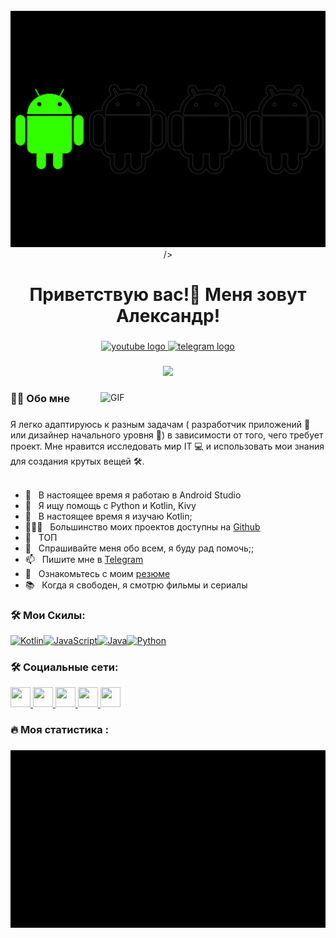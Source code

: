 <br clear="both">

<div align="center">
  <img width="600" src="assets/android.gif" alt="kot"/>  />
</div>

###

<h1 align="center">Приветствую вас!👋 Меня зовут Александр!</h1>

###

<div align="center">
  <a href="https://www.youtube.com/channel/UCd6NPRKQkuXMHVqgj8ZBRrg" target="_blank">
    <img src="https://img.shields.io/static/v1?message=Youtube&logo=youtube&label=&color=FF0000&logoColor=white&labelColor=&style=for-the-badge" height="25" alt="youtube logo"  />
  </a>
  <a href="https://t.me/aablogtg" target="_blank">
    <img src="https://img.shields.io/static/v1?message=Telegram&logo=telegram&label=&color=2CA5E0&logoColor=white&labelColor=&style=for-the-badge" height="25" alt="telegram logo"  />
  </a>
</div>

###

<div align="center">
  <img src="https://visitor-badge.laobi.icu/badge?page_id=agampleev.agampleev&"  />
</div>

###

<img align="right" alt="GIF" src="https://raw.githubusercontent.com/rahul-jha98/rahul-jha98/main/techstack.gif" width="360px"/>


### 👩‍💻  Обо мне</h3>

###

Я легко адаптируюсь к разным задачам ( разработчик приложений 📱 или дизайнер начального уровня 🎨) в зависимости от того, чего требует проект. Мне нравится исследовать мир IT 💻 и использовать мои знания  для создания крутых вещей 🛠️.
<br/>
<br/>

- 🔭 &nbsp; В настоящее время я работаю в Android Studio
- 🤝 &nbsp; Я ищу помощь с Python и Kotlin, Kivy
- 🌱 &nbsp; В настоящее время я изучаю Kotlin; 
- 👨🏻‍💻 &nbsp; Большинство моих проектов доступны на [Github](https://github.com/alexanderampleev?tab=repositories)
- 🎨 &nbsp; ТОП
- 💬 &nbsp; Спрашивайте меня обо всем, я буду рад помочь;;
- 📫 &nbsp; Пишите мне в [Telegram](https://t.me/aablogtg/)
- 📝 &nbsp; Ознакомьтесь с моим [резюме](https://drive.google.com)
- 📚 &nbsp; Когда я свободен, я смотрю фильмы и сериалы 
###



###

<h3 align="left">🛠 Мои Скилы:</h3>

<div align="left">
<p align="left">
<a href="https://kotlinlang.org/" target="_blank" rel="noreferrer"><img src="https://raw.githubusercontent.com/danielcranney/readme-generator/main/public/icons/skills/kotlin-colored.svg" width="36" height="36" alt="Kotlin" /></a><a href="https://developer.mozilla.org/en-US/docs/Web/JavaScript" target="_blank" rel="noreferrer"><img src="https://raw.githubusercontent.com/danielcranney/readme-generator/main/public/icons/skills/javascript-colored.svg" width="36" height="36" alt="JavaScript" /></a><a href="https://www.oracle.com/java/" target="_blank" rel="noreferrer"><img src="https://raw.githubusercontent.com/danielcranney/readme-generator/main/public/icons/skills/java-colored.svg" width="36" height="36" alt="Java" /></a><a href="https://www.python.org/" target="_blank" rel="noreferrer"><img src="https://raw.githubusercontent.com/danielcranney/readme-generator/main/public/icons/skills/python-colored.svg" width="36" height="36" alt="Python" /></a>
</p>
</div>


### 

<h3 align="left">🛠 Социальные сети:</h3>

<p align="left"> <a href="https://www.dev.to/ampleevdev" target="_blank" rel="noreferrer"> <picture> <source media="(prefers-color-scheme: dark)" srcset="https://raw.githubusercontent.com/danielcranney/readme-generator/main/public/icons/socials/devdotto-dark.svg" /> <source media="(prefers-color-scheme: light)" srcset="https://raw.githubusercontent.com/danielcranney/readme-generator/main/public/icons/socials/devdotto.svg" /> <img src="https://raw.githubusercontent.com/danielcranney/readme-generator/main/public/icons/socials/devdotto.svg" width="32" height="32" /> </picture> </a> <a href="https://www.github.com/alexanderampleev" target="_blank" rel="noreferrer"> <picture> <source media="(prefers-color-scheme: dark)" srcset="https://raw.githubusercontent.com/danielcranney/readme-generator/main/public/icons/socials/github-dark.svg" /> <source media="(prefers-color-scheme: light)" srcset="https://raw.githubusercontent.com/danielcranney/readme-generator/main/public/icons/socials/github.svg" /> <img src="https://raw.githubusercontent.com/danielcranney/readme-generator/main/public/icons/socials/github.svg" width="32" height="32" /> </picture> </a> <a href="https://ampleev.hashnode.dev" target="_blank" rel="noreferrer"> <picture> <source media="(prefers-color-scheme: dark)" srcset="https://raw.githubusercontent.com/danielcranney/readme-generator/main/public/icons/socials/hashnode-dark.svg" /> <source media="(prefers-color-scheme: light)" srcset="https://raw.githubusercontent.com/danielcranney/readme-generator/main/public/icons/socials/hashnode.svg" /> <img src="https://raw.githubusercontent.com/danielcranney/readme-generator/main/public/icons/socials/hashnode.svg" width="32" height="32" /> </picture> </a> <a href="https://www.x.com/aablogx" target="_blank" rel="noreferrer"> <picture> <source media="(prefers-color-scheme: dark)" srcset="https://raw.githubusercontent.com/danielcranney/readme-generator/main/public/icons/socials/twitter-dark.svg" /> <source media="(prefers-color-scheme: light)" srcset="https://raw.githubusercontent.com/danielcranney/readme-generator/main/public/icons/socials/twitter.svg" /> <img src="https://raw.githubusercontent.com/danielcranney/readme-generator/main/public/icons/socials/twitter.svg" width="32" height="32" /> </picture> </a> <a href="https://www.youtube.com/@AABLOGDEV" target="_blank" rel="noreferrer"> <picture> <source media="(prefers-color-scheme: dark)" srcset="https://raw.githubusercontent.com/danielcranney/readme-generator/main/public/icons/socials/youtube-dark.svg" /> <source media="(prefers-color-scheme: light)" srcset="https://raw.githubusercontent.com/danielcranney/readme-generator/main/public/icons/socials/youtube.svg" /> <img src="https://raw.githubusercontent.com/danielcranney/readme-generator/main/public/icons/socials/youtube.svg" width="32" height="32" /> </picture> </a></p>



###



###

<h3 align="left">🔥   Моя статистика :</h3>

###

<p align="center">
 <img width="600" src="assets/predator.gif" alt="predator"/>
</p>

###


###
